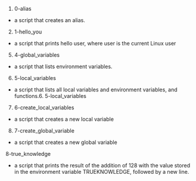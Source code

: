 1. 0-alias
-  a script that creates an alias.

2. 1-hello_you
-  a script that prints hello user, where user is the current Linux user

5. 4-global_variables
-  a script that lists environment variables.

6. 5-local_variables
-  a script that lists all local variables and environment variables, and functions.6. 5-local_variables

7. 6-create_local_variables
- a script that creates a new local variable

8. 7-create_global_variable
- a script that creates a new global variable

8-true_knowledge
-  a script that prints the result of the addition of 128 with the value stored in the environment variable TRUEKNOWLEDGE, followed by a new line.
